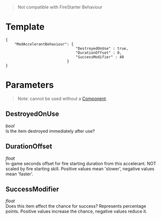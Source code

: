 > Not compatible with FireStarter Behaviour

# Template
```
{
    "ModAccelerantBehaviour": {
                                "DestroyedOnUse" : true,
                                "DurationOffset" : 0,
                                "SuccessModifier" : 40
                            }
}
```

# Parameters

> Note: cannot be used without a [Component](Basic-Information-about-Components.md).

## DestroyedOnUse
*bool*<br/>
Is the item destroyed immediately after use?

## DurationOffset
*float*<br/>
In-game seconds offset for fire starting duration from this accelerant. NOT scaled by fire starting skill. Positive values mean 'slower', negative values mean 'faster'.

## SuccessModifier
*float*<br/>
Does this item affect the chance for success? Represents percentage points. Positive values increase the chance, negative values reduce it.